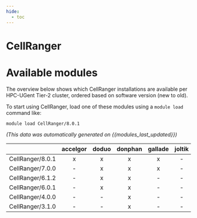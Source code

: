 ```yaml
---
hide:
  - toc
---
```


CellRanger
==========

# Available modules


The overview below shows which CellRanger installations are available per HPC-UGent Tier-2 cluster, ordered based on software version (new to old).

To start using CellRanger, load one of these modules using a `module load` command like:

```shell
module load CellRanger/8.0.1
```

*(This data was automatically generated on {{modules_last_updated}})*  

| |accelgor|doduo|donphan|gallade|joltik|shinx|skitty|
| :---: | :---: | :---: | :---: | :---: | :---: | :---: | :---: |
|CellRanger/8.0.1|x|x|x|x|-|x|x|
|CellRanger/7.0.0|-|x|x|x|-|-|-|
|CellRanger/6.1.2|-|x|x|-|-|-|-|
|CellRanger/6.0.1|-|x|x|-|-|-|-|
|CellRanger/4.0.0|-|-|x|-|-|-|-|
|CellRanger/3.1.0|-|-|x|-|-|-|-|
